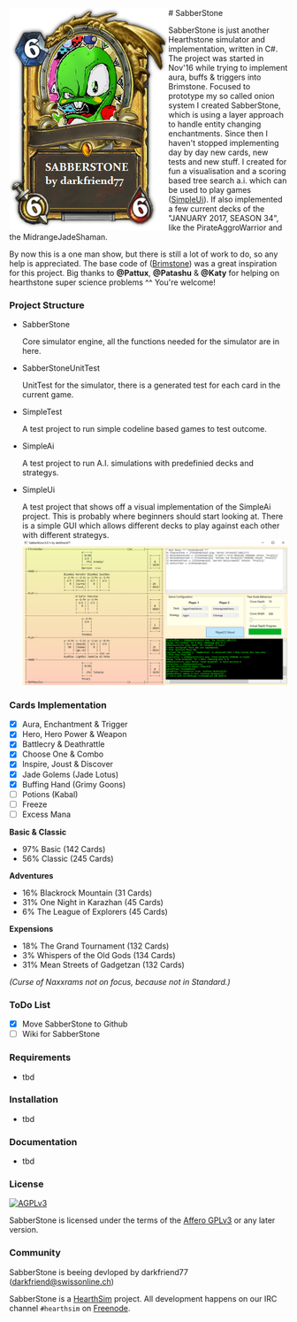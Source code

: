 <img align="left" src="/Readme/sabberstone.png">
# SabberStone

SabberStone is just another Hearthstone simulator and implementation, written in C#. The project was started in Nov'16 while trying to implement aura, buffs & triggers into Brimstone. Focused to prototype my so called onion system I created SabberStone, which is using a layer approach to handle entity changing enchantments. Since then I haven't stopped implementing day by day new cards, new tests and new stuff. I created for fun a visualisation and a scoring based tree search a.i. which can be used to play games ([SimpleUi](/SimpleUi)). If also implemented a few current decks of the "JANUARY 2017, SEASON 34", like the PirateAggroWarrior and the MidrangeJadeShaman.

By now this is a one man show, but there is still a lot of work to do, so any help is appreciated. The base code of ([Brimstone](https://github.com/HearthSim/Brimstone/tree/master/Brimstone)) was a great inspiration for this project. Big thanks to **@Pattux**, **@Patashu** & **@Katy** for helping on hearthstone super science problems ^^ You're welcome!


### Project Structure ###

* SabberStone

  Core simulator engine, all the functions needed for the simulator are in here.

* SabberStoneUnitTest

  UnitTest for the simulator, there is a generated test for each card in the current game.

* SimpleTest

  A test project to run simple codeline based games to test outcome.

* SimpleAi

  A test project to run A.I. simulations with predefinied decks and strategys. 

* SimpleUi

  A test project that shows off a visual implementation of the SimpleAi project. This is probably where beginners should start looking at. There is a simple GUI which allows different decks to play against each other with different strategys.
  ![alt tag](/Readme/simpleui.PNG)

### Cards Implementation

- [x] Aura, Enchantment & Trigger
- [x] Hero, Hero Power & Weapon
- [x] Battlecry & Deathrattle
- [x] Choose One & Combo
- [x] Inspire, Joust & Discover
- [x] Jade Golems (Jade Lotus)
- [x] Buffing Hand (Grimy Goons)
- [ ] Potions (Kabal)
- [ ] Freeze
- [ ] Excess Mana

**Basic & Classic**
* 97% Basic (142 Cards)
* 56% Classic (245 Cards)

**Adventures**
* 16% Blackrock Mountain (31 Cards)
* 31% One Night in Karazhan (45 Cards)
*  6% The League of Explorers (45 Cards)

**Expensions**
* 18% The Grand Tournament (132 Cards)
*  3% Whispers of the Old Gods (134 Cards)
* 31% Mean Streets of Gadgetzan (132 Cards)

*(Curse of Naxxrams not on focus, because not in Standard.)*

### ToDo List ###

- [x] Move SabberStone to Github
- [ ] Wiki for SabberStone

### Requirements

* tbd

### Installation

* tbd

### Documentation

* tbd

### License

[![AGPLv3](https://www.gnu.org/graphics/agplv3-88x31.png)](http://choosealicense.com/licenses/agpl-3.0/)

SabberStone is licensed under the terms of the
[Affero GPLv3](https://www.gnu.org/licenses/agpl-3.0.en.html) or any later version.

### Community

SabberStone is beeing devloped by darkfriend77 (darkfriend@swissonline.ch)

SabberStone is a [HearthSim](http://hearthsim.info) project. All development
happens on our IRC channel `#hearthsim` on [Freenode](https://freenode.net).
